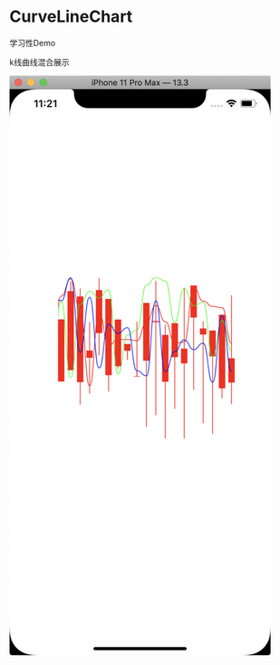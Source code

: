 # CurveLineChart
学习性Demo

k线曲线混合展示

![image](https://github.com/lijiangg/CurveLineChart/blob/master/WeChatee5abddc4a96b8060922452d1a4be02e.png)
